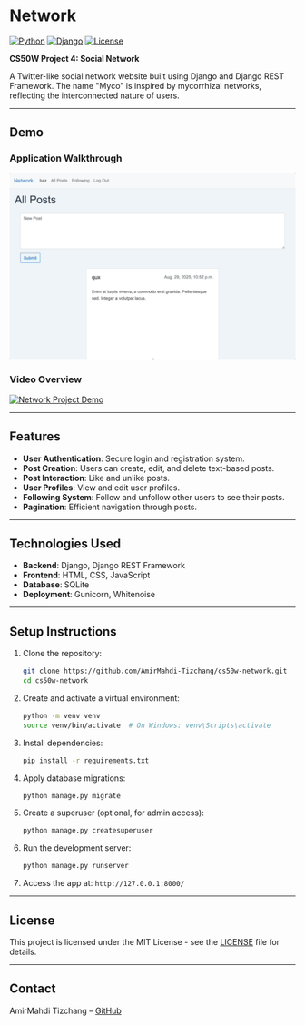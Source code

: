 
# Network

[![Python](https://img.shields.io/badge/Python-3.11-blue)](https://www.python.org/)
[![Django](https://img.shields.io/badge/Django-5.1.7-green)](https://www.djangoproject.com/)
[![License](https://img.shields.io/badge/License-MIT-yellow)](LICENSE)

**CS50W Project 4: Social Network**

A Twitter-like social network website built using Django and Django REST Framework. The name "Myco" is inspired by mycorrhizal networks, reflecting the interconnected nature of users.

---

## Demo

### Application Walkthrough

![Network Demo](docs/demo.gif)

### Video Overview

[![Network Project Demo](https://img.youtube.com/vi/2tNgXRcism4/0.jpg)](https://youtu.be/2tNgXRcism4)

---

## Features

- **User Authentication**: Secure login and registration system.
- **Post Creation**: Users can create, edit, and delete text-based posts.
- **Post Interaction**: Like and unlike posts.
- **User Profiles**: View and edit user profiles.
- **Following System**: Follow and unfollow other users to see their posts.
- **Pagination**: Efficient navigation through posts.

---

## Technologies Used

- **Backend**: Django, Django REST Framework
- **Frontend**: HTML, CSS, JavaScript
- **Database**: SQLite
- **Deployment**: Gunicorn, Whitenoise

---

## Setup Instructions

1. Clone the repository:

   ```bash
   git clone https://github.com/AmirMahdi-Tizchang/cs50w-network.git
   cd cs50w-network
   ```

2. Create and activate a virtual environment:

   ```bash
   python -m venv venv
   source venv/bin/activate  # On Windows: venv\Scripts\activate
   ```

3. Install dependencies:

   ```bash
   pip install -r requirements.txt
   ```

4. Apply database migrations:

   ```bash
   python manage.py migrate
   ```

5. Create a superuser (optional, for admin access):

   ```bash
   python manage.py createsuperuser
   ```

6. Run the development server:

   ```bash
   python manage.py runserver
   ```

7. Access the app at: `http://127.0.0.1:8000/`

---

## License

This project is licensed under the MIT License - see the [LICENSE](LICENSE) file for details.

---

## Contact

AmirMahdi Tizchang – [GitHub](https://github.com/AmirMahdi-Tizchang)
